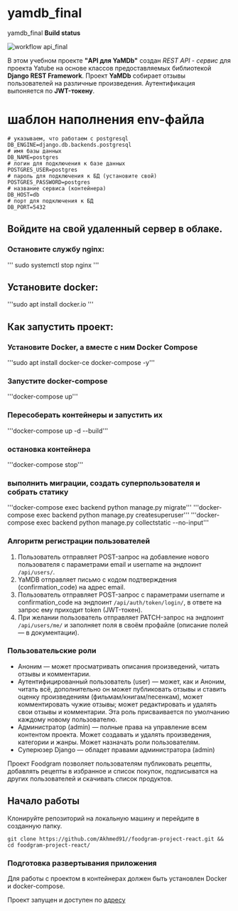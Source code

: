 # yamdb_final
yamdb_final
**Build status**

![workflow](https://github.com/Akhmed91/foodgram-project-react/actions/workflows/foodgram_workflow.yml/badge.svg)
 api_final

В этом учебном проекте **"API для YaMDb"** создан *REST API - сервис* для проекта Yatube на основе классов предоставляемых библиотекой **Django REST Framework**.
Проект **YaMDb** собирает отзывы пользователей на различные произведения.
Аутентификация выпоняется по **JWT-токену**.

# шаблон наполнения env-файла
```
# указываем, что работаем с postgresql
DB_ENGINE=django.db.backends.postgresql
# имя базы данных
DB_NAME=postgres
# логин для подключения к базе данных
POSTGRES_USER=postgres
# пароль для подключения к БД (установите свой)
POSTGRES_PASSWORD=postgres
# название сервиса (контейнера)
DB_HOST=db
# порт для подключения к БД
DB_PORT=5432
```

## Войдите на свой удаленный сервер в облаке.
### Остановите службу nginx:
''' sudo systemctl stop nginx '''

## Установите docker:
'''sudo apt install docker.io '''

## Как запустить проект:
### Установите Docker, а вместе с ним Docker Compose
'''sudo apt install docker-ce docker-compose -y'''

### Запустите docker-compose
'''docker-compose up'''

### Пересоберать контейнеры и запустить их
'''docker-compose up -d --build'''

### остановка контейнера
'''docker-compose stop'''

### выполнить миграции, создать суперпользователя и собрать статику
'''docker-compose exec backend python manage.py migrate'''
'''docker-compose exec backend python manage.py createsuperuser'''
'''docker-compose exec backend python manage.py collectstatic --no-input'''

### Алгоритм регистрации пользователей
1. Пользователь отправляет POST-запрос на добавление нового пользователя с параметрами email и username на эндпоинт ```/api/users/```.
2. YaMDB отправляет письмо с кодом подтверждения (confirmation_code) на адрес email.
3. Пользователь отправляет POST-запрос с параметрами username и confirmation_code на эндпоинт ```/api/auth/token/login/```, в ответе на запрос ему приходит token (JWT-токен).
4. При желании пользователь отправляет PATCH-запрос на эндпоинт ```/api/users/me/``` и заполняет поля в своём профайле (описание полей — в документации).

### Пользовательские роли

- Аноним — может просматривать описания произведений, читать отзывы и комментарии.
- Аутентифицированный пользователь (user) — может, как и Аноним, читать всё, дополнительно он может публиковать отзывы и ставить оценку произведениям (фильмам/книгам/песенкам), может комментировать чужие отзывы; может редактировать и удалять свои отзывы и комментарии. Эта роль присваивается по умолчанию каждому новому пользователю.
- Администратор (admin) — полные права на управление всем контентом проекта. Может создавать и удалять произведения, категории и жанры. Может назначать роли пользователям.
- Суперюзер Django — обладет правами администратора (admin)


Проект Foodgram позволяет пользователям публиковать рецепты, добавлять рецепты в избранное и список покупок,
подписыватся на других пользователей и скачивать список продуктов.

## Начало работы

Клонируйте репозиторий на локальную машину и перейдите в созданную папку.
```
git clone https://github.com/Akhmed91//foodgram-project-react.git && cd foodgram-project-react/
```

### Подготовка развертывания приложения

Для работы с проектом в контейнерах должен быть установлен Docker и docker-compose.


Проект запущен и доступен по [адресу](https://foodgramtube.hopto.org/)